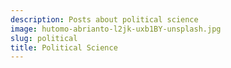 ```yaml
---
description: Posts about political science
image: hutomo-abrianto-l2jk-uxb1BY-unsplash.jpg
slug: political
title: Political Science
---
```

